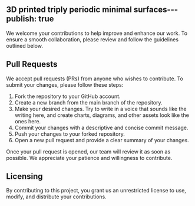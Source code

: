 3D printed triply periodic minimal surfaces---
publish: true
---
We welcome your contributions to help improve and enhance our work. To ensure a smooth collaboration, please review and follow the guidelines outlined below.

## Pull Requests

We accept pull requests (PRs) from anyone who wishes to contribute.  To submit your changes, please follow these steps:

1. Fork the repository to your GitHub account.
2. Create a new branch from the main branch of the repository.
3. Make your desired changes.  Try to write in a voice that sounds like the writing here, and create charts, diagrams, and other assets look like the ones here.
4. Commit your changes with a descriptive and concise commit message.
6. Push your changes to your forked repository.
7. Open a new pull request and provide a clear summary of your changes.

Once your pull request is opened, our team will review it as soon as possible. We appreciate your patience and willingness to contribute.

## Licensing

By contributing to this project, you grant us an unrestricted license to use, modify, and distribute your contributions.